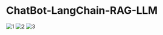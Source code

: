 # ChatBot-LangChain-RAG-LLM

![1](https://github.com/b-fakhar/ChatBot-LangChain-RAG-LLM/assets/59096353/21e4be1a-2cfd-4f90-859b-f8f9f94ade6c)
![2](https://github.com/b-fakhar/ChatBot-LangChain-RAG-LLM/assets/59096353/9b576942-96cf-41e6-92cf-cdef05140a00)
![3](https://github.com/b-fakhar/ChatBot-LangChain-RAG-LLM/assets/59096353/2cdb9bea-7486-4792-bbe2-02bb36f6676c)
